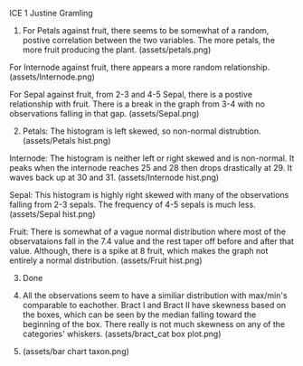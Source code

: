 ICE 1 Justine Gramling

1. For Petals against fruit, there seems to be somewhat of a random, postive correlation between the two variables. The more petals, the more fruit producing the plant. (assets/petals.png)

For Internode against fruit, there appears a more random relationship. (assets/Internode.png)

For Sepal against fruit, from 2-3 and 4-5 Sepal, there is a postive relationship with fruit. There is a break in the graph from 3-4 with no observations falling in that gap. (assets/Sepal.png)

2. Petals: The histogram is left skewed, so non-normal distrubtion. (assets/Petals hist.png)

Internode: The histogram is neither left or right skewed and is non-normal. It peaks when the internode reaches 25 and 28 then drops drastically at 29. It waves back up at 30 and 31. (assets/Internode hist.png)

Sepal: This histogram is highly right skewed with many of the observations falling from 2-3 sepals. The frequency of 4-5 sepals is much less. (assets/Sepal hist.png)

Fruit: There is somewhat of a vague normal distribution where most of the observataions fall in the 7.4 value and the rest taper off before and after that value. Although, there is a spike at 8 fruit, which makes the graph not entirely a normal distribution. (assets/Fruit hist.png)

3. Done

4. All the observations seem to have a similiar distribution with max/min's comparable to eachother. Bract I and Bract II have skewness based on the boxes, which can be seen by the median falling toward the beginning of the box. There really is not much skewness on any of the categories' whiskers. (assets/bract_cat box plot.png)

5. (assets/bar chart taxon.png)